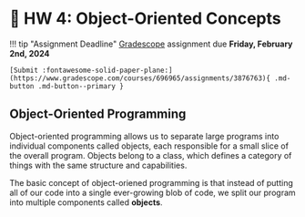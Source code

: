 # 🏡 HW 4: Object-Oriented Concepts

!!! tip "Assignment Deadline"
    [Gradescope](https://www.gradescope.com/) assignment due **Friday, February 2nd, 2024**

    [Submit :fontawesome-solid-paper-plane:](https://www.gradescope.com/courses/696965/assignments/3876763){ .md-button .md-button--primary }

## Object-Oriented Programming
Object-oriented programming allows us to separate large programs into individual components called objects, each responsible for a small slice of the overall program. Objects belong to a class, which defines a category of things with the same structure and capabilities. 

The basic concept of object-oriened programming is that instead of putting all of our code into a single ever-growing blob of code, we split our program into multiple components called **objects**. 